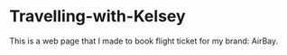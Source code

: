 # Travelling-with-Kelsey
This is a web page that I made to book flight ticket for my brand: AirBay.
